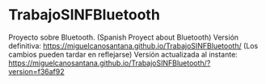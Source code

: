 # TrabajoSINFBluetooth
Proyecto sobre Bluetooth. (Spanish Proyect about Bluetooth)
Versión definitiva: https://miguelcanosantana.github.io/TrabajoSINFBluetooth/
(Los cambios pueden tardar en reflejarse)
Versión actualizada al instante: https://miguelcanosantana.github.io/TrabajoSINFBluetooth/?version=f36af92
